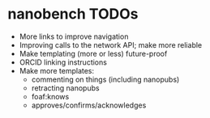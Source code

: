 nanobench TODOs
===============

- More links to improve navigation
- Improving calls to the network API; make more reliable
- Make templating (more or less) future-proof
- ORCID linking instructions
- Make more templates:
  - commenting on things (including nanopubs)
  - retracting nanopubs
  - foaf:knows
  - approves/confirms/acknowledges

